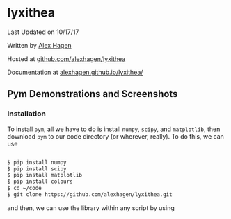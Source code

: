 
# lyxithea

Last Updated on 10/17/17

Written by [Alex Hagen](http://alexhagen.github.io)

Hosted at [github.com/alexhagen/lyxithea](http://github.com/alexhagen/lyxithea)

Documentation at [alexhagen.github.io/lyxithea/](http://alexhagen.github.io/lyxithea/)

## Pym Demonstrations and Screenshots

### Installation

To install `pym`, all we have to do is install `numpy`, `scipy`, and
`matplotlib`, then download `pym` to our code directory (or wherever, really).
To do this, we can use

```bash

$ pip install numpy
$ pip install scipy
$ pip install matplotlib
$ pip install colours
$ cd ~/code
$ git clone https://github.com/alexhagen/lyxithea.git

```

and then, we can use the library within any script by using


```python

```

